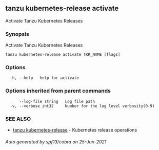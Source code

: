 ## tanzu kubernetes-release activate

Activate Tanzu Kubernetes Releases

### Synopsis

Activate Tanzu Kubernetes Releases

```
tanzu kubernetes-release activate TKR_NAME [flags]
```

### Options

```
  -h, --help   help for activate
```

### Options inherited from parent commands

```
      --log-file string   Log file path
  -v, --verbose int32     Number for the log level verbosity(0-9)
```

### SEE ALSO

* [tanzu kubernetes-release](tanzu_kubernetes-release.md)	 - Kubernetes release operations

###### Auto generated by spf13/cobra on 25-Jun-2021
